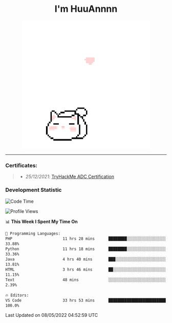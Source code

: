<h1 align='center'>I'm HuuAnnnn</h1>
<p align="center">
 <img src="cat_intro.gif" />
</p>

___

### Certificates:
>- *25/12/2021*: [TryHackMe ADC Certification](https://tryhackme-certificates.s3-eu-west-1.amazonaws.com/THM-HKVVJOIWJA.png)


### Development Statistic

<!--START_SECTION:waka-->
![Code Time](http://img.shields.io/badge/Code%20Time-173%20hrs%2027%20mins-blue)

![Profile Views](http://img.shields.io/badge/Profile%20Views-1-blue)

📊 **This Week I Spent My Time On** 

```text
💬 Programming Languages: 
PHP                      11 hrs 28 mins      ████████░░░░░░░░░░░░░░░░░   33.88% 
Python                   11 hrs 18 mins      ████████░░░░░░░░░░░░░░░░░   33.36% 
Java                     4 hrs 40 mins       ███░░░░░░░░░░░░░░░░░░░░░░   13.81% 
HTML                     3 hrs 46 mins       ██░░░░░░░░░░░░░░░░░░░░░░░   11.15% 
Text                     48 mins             ░░░░░░░░░░░░░░░░░░░░░░░░░   2.39%

🔥 Editors: 
VS Code                  33 hrs 53 mins      █████████████████████████   100.0%

```


 Last Updated on 08/05/2022 04:52:59 UTC
<!--END_SECTION:waka-->
